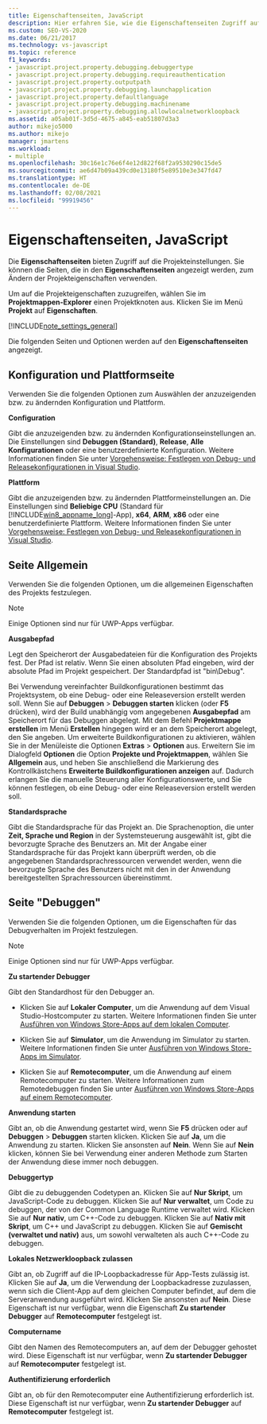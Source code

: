 ```yaml
---
title: Eigenschaftenseiten, JavaScript
description: Hier erfahren Sie, wie die Eigenschaftenseiten Zugriff auf Projekteinstellungen bieten und wie Sie die Seiten, die auf den Eigenschaftenseiten angezeigt werden, zum Ändern der Projekteigenschaften verwenden können.
ms.custom: SEO-VS-2020
ms.date: 06/21/2017
ms.technology: vs-javascript
ms.topic: reference
f1_keywords:
- javascript.project.property.debugging.debuggertype
- javascript.project.property.debugging.requireauthentication
- javascript.project.property.outputpath
- javascript.project.property.debugging.launchapplication
- javascript.project.property.defaultlanguage
- javascript.project.property.debugging.machinename
- javascript.project.property.debugging.allowlocalnetworkloopback
ms.assetid: a05ab01f-3d5d-4675-a845-eab51807d3a3
author: mikejo5000
ms.author: mikejo
manager: jmartens
ms.workload:
- multiple
ms.openlocfilehash: 30c16e1c76e6f4e12d822f68f2a9530290c15de5
ms.sourcegitcommit: ae6d47b09a439cd0e13180f5e89510e3e347fd47
ms.translationtype: HT
ms.contentlocale: de-DE
ms.lasthandoff: 02/08/2021
ms.locfileid: "99919456"
---
```

# <a name="property-pages-javascript"></a>Eigenschaftenseiten, JavaScript

Die **Eigenschaftenseiten** bieten Zugriff auf die Projekteinstellungen. Sie können die Seiten, die in den **Eigenschaftenseiten** angezeigt werden, zum Ändern der Projekteigenschaften verwenden.

Um auf die Projekteigenschaften zuzugreifen, wählen Sie im **Projektmappen-Explorer** einen Projektknoten aus. Klicken Sie im Menü **Projekt** auf **Eigenschaften**.

[!INCLUDE[note_settings_general](../../data-tools/includes/note_settings_general_md.md)]

Die folgenden Seiten und Optionen werden auf den **Eigenschaftenseiten** angezeigt.

## <a name="configuration-and-platform-page"></a>Konfiguration und Plattformseite

Verwenden Sie die folgenden Optionen zum Auswählen der anzuzeigenden bzw. zu ändernden Konfiguration und Plattform.

 **Configuration**

Gibt die anzuzeigenden bzw. zu ändernden Konfigurationseinstellungen an. Die Einstellungen sind **Debuggen (Standard)**, **Release**, **Alle Konfigurationen** oder eine benutzerdefinierte Konfiguration. Weitere Informationen finden Sie unter [Vorgehensweise: Festlegen von Debug- und Releasekonfigurationen in Visual Studio](../../debugger/how-to-set-debug-and-release-configurations.md).

 **Plattform**

Gibt die anzuzeigenden bzw. zu ändernden Plattformeinstellungen an. Die Einstellungen sind **Beliebige CPU** (Standard für [!INCLUDE[win8_appname_long](../../debugger/includes/win8_appname_long_md.md)]-App), **x64**, **ARM**, **x86** oder eine benutzerdefinierte Plattform. Weitere Informationen finden Sie unter [Vorgehensweise: Festlegen von Debug- und Releasekonfigurationen in Visual Studio](../../debugger/how-to-set-debug-and-release-configurations.md).

## <a name="general-page"></a>Seite Allgemein

Verwenden Sie die folgenden Optionen, um die allgemeinen Eigenschaften des Projekts festzulegen.

> [!NOTE]
> Einige Optionen sind nur für UWP-Apps verfügbar.

 **Ausgabepfad**

Legt den Speicherort der Ausgabedateien für die Konfiguration des Projekts fest. Der Pfad ist relativ. Wenn Sie einen absoluten Pfad eingeben, wird der absolute Pfad im Projekt gespeichert. Der Standardpfad ist "bin\Debug".

Bei Verwendung vereinfachter Buildkonfigurationen bestimmt das Projektsystem, ob eine Debug- oder eine Releaseversion erstellt werden soll. Wenn Sie auf **Debuggen** > **Debuggen starten** klicken (oder **F5** drücken), wird der Build unabhängig vom angegebenen **Ausgabepfad** am Speicherort für das Debuggen abgelegt. Mit dem Befehl **Projektmappe erstellen** im Menü **Erstellen** hingegen wird er an dem Speicherort abgelegt, den Sie angeben. Um erweiterte Buildkonfigurationen zu aktivieren, wählen Sie in der Menüleiste die Optionen **Extras** > **Optionen** aus. Erweitern Sie im Dialogfeld **Optionen** die Option **Projekte und Projektmappen**, wählen Sie **Allgemein** aus, und heben Sie anschließend die Markierung des Kontrollkästchens **Erweiterte Buildkonfigurationen anzeigen** auf. Dadurch erlangen Sie die manuelle Steuerung aller Konfigurationswerte, und Sie können festlegen, ob eine Debug- oder eine Releaseversion erstellt werden soll.

 **Standardsprache**

Gibt die Standardsprache für das Projekt an. Die Sprachenoption, die unter **Zeit, Sprache und Region** in der Systemsteuerung ausgewählt ist, gibt die bevorzugte Sprache des Benutzers an. Mit der Angabe einer Standardsprache für das Projekt kann überprüft werden, ob die angegebenen Standardsprachressourcen verwendet werden, wenn die bevorzugte Sprache des Benutzers nicht mit den in der Anwendung bereitgestellten Sprachressourcen übereinstimmt.

## <a name="debug-page"></a>Seite "Debuggen"

Verwenden Sie die folgenden Optionen, um die Eigenschaften für das Debugverhalten im Projekt festzulegen.

> [!NOTE]
> Einige Optionen sind nur für UWP-Apps verfügbar.

 **Zu startender Debugger**

Gibt den Standardhost für den Debugger an.

- Klicken Sie auf **Lokaler Computer**, um die Anwendung auf dem Visual Studio-Hostcomputer zu starten. Weitere Informationen finden Sie unter [Ausführen von Windows Store-Apps auf dem lokalen Computer](../../debugger/start-a-debugging-session-for-a-store-app-in-visual-studio-vb-csharp-cpp-and-xaml.md).

- Klicken Sie auf **Simulator**, um die Anwendung im Simulator zu starten. Weitere Informationen finden Sie unter [Ausführen von Windows Store-Apps im Simulator](../../debugger/run-windows-store-apps-in-the-simulator.md).

- Klicken Sie auf **Remotecomputer**, um die Anwendung auf einem Remotecomputer zu starten. Weitere Informationen zum Remotedebuggen finden Sie unter [Ausführen von Windows Store-Apps auf einem Remotecomputer](../../debugger/run-windows-store-apps-on-a-remote-machine.md).

**Anwendung starten**

Gibt an, ob die Anwendung gestartet wird, wenn Sie **F5** drücken oder auf **Debuggen** > **Debuggen** starten klicken. Klicken Sie auf **Ja**, um die Anwendung zu starten. Klicken Sie ansonsten auf **Nein**. Wenn Sie auf **Nein** klicken, können Sie bei Verwendung einer anderen Methode zum Starten der Anwendung diese immer noch debuggen.

**Debuggertyp**

Gibt die zu debuggenden Codetypen an. Klicken Sie auf **Nur Skript**, um JavaScript-Code zu debuggen. Klicken Sie auf **Nur verwaltet**, um Code zu debuggen, der von der Common Language Runtime verwaltet wird. Klicken Sie auf **Nur nativ**, um C++-Code zu debuggen. Klicken Sie auf **Nativ mit Skript**, um C++ und JavaScript zu debuggen. Klicken Sie auf **Gemischt (verwaltet und nativ)** aus, um sowohl verwalteten als auch C++-Code zu debuggen.

**Lokales Netzwerkloopback zulassen**

Gibt an, ob Zugriff auf die IP-Loopbackadresse für App-Tests zulässig ist. Klicken Sie auf **Ja**, um die Verwendung der Loopbackadresse zuzulassen, wenn sich die Client-App auf dem gleichen Computer befindet, auf dem die Serveranwendung ausgeführt wird. Klicken Sie ansonsten auf **Nein**. Diese Eigenschaft ist nur verfügbar, wenn die Eigenschaft **Zu startender Debugger** auf **Remotecomputer** festgelegt ist.

**Computername**

Gibt den Namen des Remotecomputers an, auf dem der Debugger gehostet wird. Diese Eigenschaft ist nur verfügbar, wenn **Zu startender Debugger** auf **Remotecomputer** festgelegt ist.

**Authentifizierung erforderlich**

Gibt an, ob für den Remotecomputer eine Authentifizierung erforderlich ist. Diese Eigenschaft ist nur verfügbar, wenn **Zu startender Debugger** auf **Remotecomputer** festgelegt ist.
